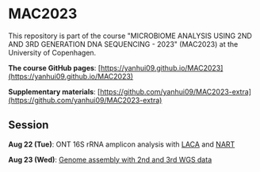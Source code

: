 # MAC2023

This repository is part of the course "MICROBIOME ANALYSIS USING 2ND AND 3RD GENERATION DNA SEQUENCING - 2023" (MAC2023) at the University of Copenhagen.

**The course GitHub pages**: [https://yanhui09.github.io/MAC2023](https://yanhui09.github.io/MAC2023)

**Supplementary materials**: [https://github.com/yanhui09/MAC2023-extra](https://github.com/yanhui09/MAC2023-extra)

## Session

**Aug 22 (Tue)**: ONT 16S rRNA amplicon analysis with [LACA](https://yanhui09.github.io/MAC2023/exercieses/laca) and [NART](https://yanhui09.github.io/MAC2023/exercieses/nart)

**Aug 23 (Wed)**: [Genome assembly with 2nd and 3rd WGS data](https://yanhui09.github.io/MAC2023/exercieses/wgs)